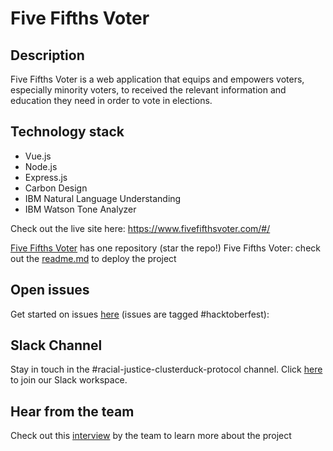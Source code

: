 # Five Fifths Voter

## Description

Five Fifths Voter is a web application that equips and empowers voters, especially minority voters, to received the relevant information and education they need in order to vote in elections.

## Technology stack

- Vue.js
- Node.js
- Express.js
- Carbon Design
- IBM Natural Language Understanding
- IBM Watson Tone Analyzer

Check out the live site here: https://www.fivefifthsvoter.com/#/

[Five Fifths Voter](https://github.com/Call-for-Code-for-Racial-Justice/Five-Fifths-Voter) has one repository (star the repo!)
Five Fifths Voter: check out the [readme.md](https://github.com/Call-for-Code-for-Racial-Justice/Five-Fifths-Voter#readme) to deploy the project

## Open issues

Get started on issues [here](https://github.com/Call-for-Code-for-Racial-Justice/Five-Fifths-Voter/issues?q=is%3Aopen+is%3Aissue+label%3Ahacktoberfest) (issues are tagged #hacktoberfest):

## Slack Channel

Stay in touch in the #racial-justice-clusterduck-protocol channel. Click [here](../getting_started/README.md?id=join-our-slack-channel) to join our Slack workspace.

## Hear from the team

Check out this [interview](https://www.youtube.com/watch?v=EbeAfUrs-Qw&t=166s) by the team to learn more about the project
